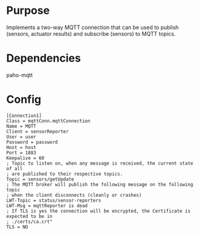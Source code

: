 # Purpose

Implements a two-way MQTT connection that can be used to publish (sensors, actuator results) and subscribe (sensors) to MQTT topics.

# Dependencies

paho-mqtt

# Config

```
[Connection1]
Class = mqttConn.mqttConnection
Name = MQTT
Client = sensorReporter
User = user
Password = password
Host = host
Port = 1883
Keepalive = 60
; Topic to listen on, when any message is received, the current state of all
; are published to their respective topics.
Topic = sensors/getUpdate
; The MQTT broker will publish the following message on the following topic
; when the client disconnects (cleanly or crashes)
LWT-Topic = status/sensor-reporters
LWT-Msg = mqttReporter is dead
; If TLS is yes the connection will be encrypted, the Certificate is expected to be in
; ./certs/ca.crt"
TLS = NO
```
